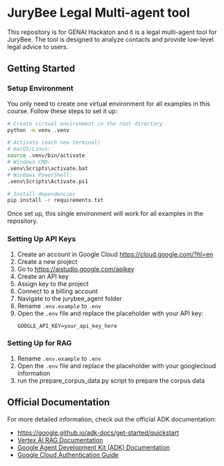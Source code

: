 # JuryBee Legal Multi-agent tool

This repository is for GENAI Hackaton and it is a legal multi-agent tool for JuryBee. The tool is designed to analyze contacts and provide low-level legal advice to users.

## Getting Started

### Setup Environment

You only need to create one virtual environment for all examples in this course. Follow these steps to set it up:

```bash
# Create virtual environment in the root directory
python -m venv .venv

# Activate (each new terminal)
# macOS/Linux:
source .venv/bin/activate
# Windows CMD:
.venv\Scripts\activate.bat
# Windows PowerShell:
.venv\Scripts\Activate.ps1

# Install dependencies
pip install -r requirements.txt
```

Once set up, this single environment will work for all examples in the repository.

### Setting Up API Keys

1. Create an account in Google Cloud https://cloud.google.com/?hl=en
2. Create a new project
3. Go to https://aistudio.google.com/apikey
4. Create an API key
5. Assign key to the project
6. Connect to a billing account
7. Navigate to the jurybee_agent folder
8. Rename `.env.example` to `.env`
9. Open the `.env` file and replace the placeholder with your API key:
   ```
   GOOGLE_API_KEY=your_api_key_here
   ```

### Setting Up for RAG

1. Rename `.env.example` to `.env`
2. Open the `.env` file and replace the placeholder with your googlecloud information
3. run the prepare_corpus_data.py script to prepare the corpus data

## Official Documentation

For more detailed information, check out the official ADK documentation:

- https://google.github.io/adk-docs/get-started/quickstart
- [Vertex AI RAG Documentation](https://cloud.google.com/vertex-ai/generative-ai/docs/rag-overview)
- [Google Agent Development Kit (ADK) Documentation](https://github.com/google/agents-framework)
- [Google Cloud Authentication Guide](https://cloud.google.com/docs/authentication)
